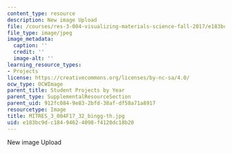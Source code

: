 ```yaml
---
content_type: resource
description: New image Upload
file: /courses/res-3-004-visualizing-materials-science-fall-2017/e183bc9dc18494624098f4120dc18b20_MITRES_3_004F17_32_bingg-th.jpg
file_type: image/jpeg
image_metadata:
  caption: ''
  credit: ''
  image-alt: ''
learning_resource_types:
- Projects
license: https://creativecommons.org/licenses/by-nc-sa/4.0/
ocw_type: OCWImage
parent_title: Student Projects by Year
parent_type: SupplementalResourceSection
parent_uid: 912fc084-9e83-2bfd-38af-df58a71a8917
resourcetype: Image
title: MITRES_3_004F17_32_bingg-th.jpg
uid: e183bc9d-c184-9462-4098-f4120dc18b20
---
```

New image Upload